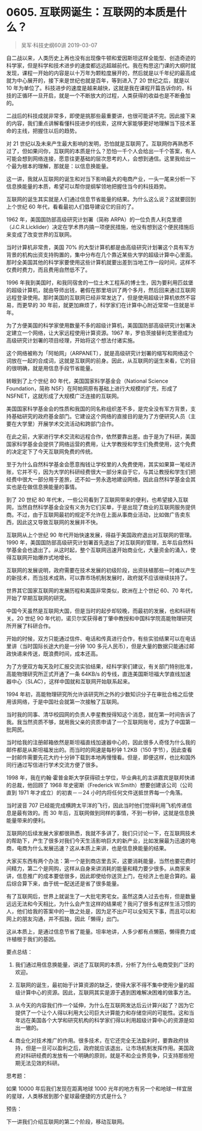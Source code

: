 # 0605. 互联网诞生：互联网的本质是什么？
> 吴军·科技史纲60讲
2019-03-07

自二战以来，人类历史上再也没有出现像牛顿和爱因斯坦这样全能型、创造奇迹的科学家，但是科学和技术进步的速度都远远超越前代。我在构思这门课的大纲时就发现，课程一开始的内容是以十万年为颗粒度展开的，然后就是以千年纪的最高成就为中心展开的，接下来是世纪也就是百年，等到进入了 20 世纪之后，就是以 10 年为单位了。科技进步的速度是越来越快，这就是我在课程开篇告诉你的，科技的正循环一旦开启，就是一个不断放大的过程，人类获得的收益也是不断叠加的。

二战后的科技成就非常多，即使是挑那些最重要讲，也很可能讲不完。因此接下来的内容，我们重点讲解看懂科技进步的线索，这样大家能够更好地理解当下技术革命的主线，把握住以后的趋势。

对 21 世纪以及未来产生最大影响的发明，恐怕就是互联网了。互联网你再熟悉不过了，但如果问你，互联网的本质是什么？恐怕一千个人会给出一千个答案，有人可能会想到网络连接，愿意往更基础的层次思考的人，会想到通信。这里我给出一个最为根本的理解，那就是：以信息换能量。

这一讲，我就从互联网的诞生和对当下影响最大的电商产业，一头一尾来分析一下信息换能量的本质，希望可以帮你提纲挈领地把握住当今的科技趋势。

互联网的诞生其实就是人们通过信息节省能量的结果。为什么这么说？这就要回到上个世纪 60 年代，看看最初人们倡导建设它的目的了。

1962 年，美国国防部高级研究计划署（简称 ARPA）的一位负责人利克里德（J.C.R.Licklider）决定在学术界内搞一项便民措施，他没有想到这个便民措施后来变成了改变世界的互联网。

当时计算机非常贵，美国 70% 的大型计算机都是由高级研究计划署这个具有军方背景的机构出资支持购置的，集中分布在几个靠近某些大学的超级计算中心里面。那时全美国其他的科学家要使用这些计算机就要出差到当地工作一段时间，这样不仅费时费力，而且费用自然低不了。

1996 年我到美国时，和我同宿舍的一位土木工程系的博士生，因为要利用匹兹堡的超级计算机，就由导师出钱，暑假在那里培训了两个多月，然后回来通过互联网远程登录使用。那时美国的互联网已经非常发达了，但是使用超级计算机依然不容易，而更早的 30 年前，就更加麻烦了，科学家们在计算中心附近常常一住就是半年。

为了方便美国的科学家使用数量不多的超级计算机，美国国防部高级研究计划署决定建立一个网络，让大家远程使用计算资源。1967 年，罗伯茨接替利克里德成为高级研究计划署的项目经理，开始将这个想法付诸实施。

这个网络被称为「阿帕网」（ARPANET），就是高级研究计划署的缩写和网络这个词放在一起的合成词，这就是互联网的前身。因此，从互联网的诞生来看，它的目的很明确，就是用信息手段节省能量。

转眼到了上个世纪 80 年代，美国国家科学基金会（National Science Foundation，简称 NSF）在阿帕网原有基础上进行大规模的扩充，形成了 NSFNET，这就形成了大规模广泛连接的互联网。

美国国家科学基金会的性质和我国的同名称组织差不多，是完全没有军方背景，支持基础研究的政府基金部门。它建设这个网络的直接目的是为了方便研究人员（主要在大学里）开展学术交流活动和跨部门合作。

在此之前，大家进行学术交流和远程合作，依然要靠出差。由于是为了科研，美国国家科学基金会提供了网络运营的费用，让大学教授和学生们免费使用，这个免费的决定定下了今天互联网免费的传统。

至于为什么自然科学基金会愿意掏钱让学校里的人免费使用，其实如果算一笔经济账，它并不亏，因为大学的科研经费很大一部分来自于它，与其让教授和学生们把经费中很大一部分用于差旅，还不如一劳永逸地建设网络，因此自然科学基金会其实也是在做信息换能量的事情。

到了 20 世纪 80 年代末，一些公司看到了互联网带来的便利，也希望接入互联网，当然自然科学基金会没有义务为它们买单，于是出现了商业的互联网服务提供商。不过，由于互联网最初的规定不允许在上面从事商业活动，比如做广告卖东西，因此这又导致互联网的发展并不快。

互联网从上个世纪 90 年代开始快速发展，得益于美国政府退出对互联网的管理。1990 年，美国国防部高级研究计划署首先退出了对互联网的管理，五年后自然科学基金会也退出了。从这时起，整个互联网迅速开始商业化，大量资金的涌入，使得互联网开始爆炸式地增长。

互联网的发展说明，政府需要在技术发展的初级阶段，出资扶植那些一时难以产生的新技术，而当技术成熟，可以靠市场机制发展时，政府就不应该继续扶持了。

世界其它国家互联网的发展历程和美国非常类似，欧洲在上个世纪 60、70 年代，开始了早期互联网的研究。

中国今天虽然是互联网大国，但是当时的起步却较晚，而最初的发展，也和科研有关。20 世纪 90 年代初，诺贝尔奖获得者丁肇中教授和中国科学院高能物理研究所开展了科研合作。

开始的时候，双方只能通过信件、电话和传真进行合作，有些实验结果可以在电话里讲（当时国际长途大约是一分钟 100 多元人民币），但是大量的数据只能通过邮政快递来传送，既浪费时间，成本还高。

为了方便双方每天及时汇报交流实验结果，经科学家们建议，有关部门特别批准，高能物理研究所正式开通了一条 64KB/s 的专线，直连美国斯坦福大学直线加速器中心（SLAC），这样中国就和互联网开始联系起来。

1994 年初，高能物理研究所允许该研究所之外的少数知识分子在审批合格之后使用该网络，于是中国社会就第一次接触了互联网。

当时我的同事、清华校园网的负责人李星教授得知这个消息，就在第一时间告诉了我。我当然资质不够，就用我父亲的资质申请了一个互联网账号，成为了中国第一批网民。

当时给我的注册邮箱依然是斯坦福直线加速器中心的，因此很多人奇怪为什么我的邮件都是从斯坦福发出的。而当时的网速是每秒钟 1.2KB（150 字节），因此查看一封邮件需要先花大约十分钟下载到本地再慢慢看。但是，即便这样，也比和国外同行通过写信进行学术交流方便了很多。

1998 年，我在约翰·霍普金斯大学获得硕士学位，毕业典礼的主讲嘉宾是联邦快递的总裁，他回顾了 1968 年史密斯（Frederick W.Smith）想要创建该公司（公司直到 1971 年才成立）的初衷－－24 小时内将任何文件送抵世界每一个角落。

当时波音 707 已经能完成横跨太平洋的飞行，因此当时他们觉得利用飞机传递信息是最有效的。而 30 年后，互联网做到同样的事情，不到一秒钟，这就是信息换能量带来的便利。

互联网的后续发展大家都很熟悉，我就不多讲了，我们只讨论一下，在互联网技术的帮助下，产生了很多对我们今天生活影响巨大的新产业，比如发展最为迅速的电商，电商为什么发展迅速？这从本质上来讲，也是信息换能量的结果。

大家买东西有两个办法：第一个是到商店里去买，这要消耗能量，当然也要花费时间精力，第二个是网购，这样从自身来讲消耗的能量和精力要少很多。从商家来讲，信息推广的成本要低很多，因此即使给你送货上门，在经济上也是合算的。最后综合算下来，由于统一配送还是省了很多能量。

有了互联网后，世界上就诞生了一大批宅男宅女。虽然这类人过去也有，但是数量远远无法和今天相比，为什么会产生这样的结果呢？我问了很多有这样生活习惯的人，他们给我的答案中的一致之处是，因为足不出户可以全知天下事，而且可以和网上的朋友沟通，并不孤独，因此「懒得」出门。

这从本质上，是通过信息节省了能量。坦率地讲，人多少都有点懒筋，懒得费力或许植根于我们的基因。

要点总结：

1. 我们通过用信息换能量，讲述了互联网的本质，分析了为什么电商受到广泛的欢迎。

2. 互联网的诞生，最初始于计算资源的缺乏，使得大家不得不集中使用少量的超级计算中心的资源。因此，互联网其实是源于遇到困难解决困难的做事方法。
3. 从今天的内容我们作一个延伸，为什么在互联网发达后云计算兴起了？因为它提供了一个让个人得以利用大公司巨大计算能力和存储空间的可能性。这和当年远在美国各个大学和研究机构的科学家们得以利用超级计算中心的资源是如出一辙的。
4. 商业化对技术推广的作用。很多技术，在它还完全无法盈利时，要靠政府扶持，但是一旦可以盈利之后，政府就应该退出，让市场机制发挥作用。美国政府对科研经费的发放有一个明确的原则，就是不和企业界竞争，只支持那些短期无法见效的科研。

思考题：

如果 10000 年后我们发现在距离地球 1000 光年的地方有另一个和地球一样宜居的星球，人类移居到那个星球最便捷的方式是什么？

预告：

下一讲我们介绍互联网的第二个阶段，移动互联网。